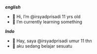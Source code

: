 ***english***
- 👋 Hi, I’m @irsyadprisadi 11 yrs old
- 🌱 I’m currently learning something

***Indo***
- 👋 Hay, saya @irsyadprisadi umur 11 thn
- 🌱 aku sedang belajar sesuatu

<!---
irsyadprisadi/irsyadprisadi is a ✨ special ✨ repository because its `README.md` (this file) appears on your GitHub profile.
You can click the Preview link to take a look at your changes.
-->
